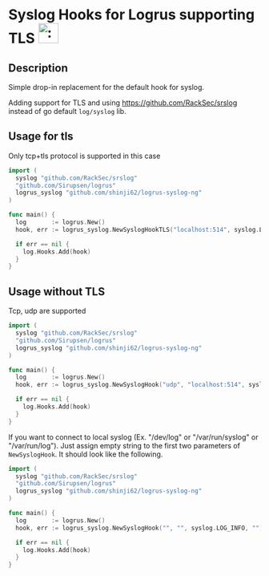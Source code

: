 # Syslog Hooks for Logrus supporting TLS <img src="http://i.imgur.com/hTeVwmJ.png" width="40" height="40" alt=":walrus:" class="emoji" title=":walrus:"/>

## Description

Simple drop-in replacement for the default hook for syslog.

Adding support for TLS and using https://github.com/RackSec/srslog instead of go default `log/syslog` lib.


## Usage for tls

Only tcp+tls protocol is supported in this case

```go
import (
  syslog "github.com/RackSec/srslog"
  "github.com/Sirupsen/logrus"
  logrus_syslog "github.com/shinji62/logrus-syslog-ng"
)

func main() {
  log       := logrus.New()
  hook, err := logrus_syslog.NewSyslogHookTLS("localhost:514", syslog.LOG_INFO, "tag","./mycert.pem")

  if err == nil {
    log.Hooks.Add(hook)
  }
}
```


## Usage without TLS

Tcp, udp are supported

```go
import (
  syslog "github.com/RackSec/srslog"
  "github.com/Sirupsen/logrus"
  logrus_syslog "github.com/shinji62/logrus-syslog-ng"
)

func main() {
  log       := logrus.New()
  hook, err := logrus_syslog.NewSyslogHook("udp", "localhost:514", syslog.LOG_INFO, "")

  if err == nil {
    log.Hooks.Add(hook)
  }
}
```

If you want to connect to local syslog (Ex. "/dev/log" or "/var/run/syslog" or "/var/run/log"). Just assign empty string to the first two parameters of `NewSyslogHook`. It should look like the following.

```go
import (
  syslog "github.com/RackSec/srslog"
  "github.com/Sirupsen/logrus"
  logrus_syslog "github.com/shinji62/logrus-syslog-ng"
)

func main() {
  log       := logrus.New()
  hook, err := logrus_syslog.NewSyslogHook("", "", syslog.LOG_INFO, "")

  if err == nil {
    log.Hooks.Add(hook)
  }
}
```
